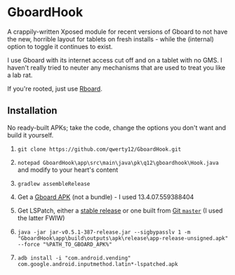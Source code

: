 # GboardHook

A crappily-written Xposed module for recent versions of Gboard to not have the new, horrible layout for tablets on fresh installs
 \- while the (internal) option to toggle it continues to exist.

I use Gboard with its internet access cut off and on a tablet with no GMS. I haven't really tried to neuter any mechanisms that are used to treat you like a lab rat.

If you're rooted, just use [Rboard](https://github.com/DerTyp7214/RboardThemeManagerV3).

## Installation

No ready-built APKs; take the code, change the options you don't want and build it yourself.

1. `git clone https://github.com/qwerty12/GboardHook.git`

2. `notepad GboardHook\app\src\main\java\pk\q12\gboardhook\Hook.java` and modify to your heart's content

3. `gradlew assembleRelease`

4. Get a [Gboard APK](https://www.apkmirror.com/apk/google-inc/gboard/) (not a bundle) - I used 13.4.07.559388404

5. Get LSPatch, either a [stable release](https://github.com/LSPosed/LSPatch/releases) or one built from [Git `master`](https://github.com/LSPosed/LSPatch/actions/workflows/main.yml?query=branch%3Amaster) (I used the latter FWIW)

6. `java -jar jar-v0.5.1-387-release.jar --sigbypasslv 1 -m "GboardHook\app\build\outputs\apk\release\app-release-unsigned.apk" --force "%PATH_TO_GBOARD_APK%"`

7. `adb install -i "com.android.vending" com.google.android.inputmethod.latin*-lspatched.apk`
